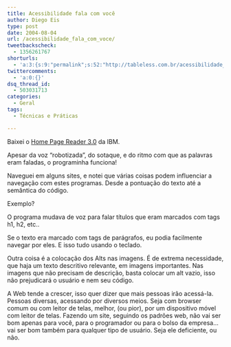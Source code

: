 ```yaml
---
title: Acessibilidade fala com você
author: Diego Eis
type: post
date: 2004-08-04
url: /acessibilidade_fala_com_voce/
tweetbackscheck:
  - 1356261767
shorturls:
  - 'a:3:{s:9:"permalink";s:52:"http://tableless.com.br/acessibilidade_fala_com_voce";s:7:"tinyurl";s:26:"http://tinyurl.com/3osgaxs";s:4:"isgd";s:19:"http://is.gd/k6Wrcf";}'
twittercomments:
  - 'a:0:{}'
dsq_thread_id:
  - 503031713
categories:
  - Geral
tags:
  - Técnicas e Práticas

---
```

Baixei o [Home Page Reader 3.0][1] da IBM.
  
Apesar da voz &#8220;robotizada&#8221;, do sotaque, e do ritmo com que as palavras eram faladas, o programinha funciona!
  
Naveguei em alguns sites, e notei que várias coisas podem influenciar a navegação com estes programas. Desde a pontuação do texto até a semântica do código.

Exemplo?
  
O programa mudava de voz para falar títulos que eram marcados com tags h1, h2, etc..
  
Se o texto era marcado com tags de parágrafos, eu podia facilmente navegar por eles. E isso tudo usando o teclado.

Outra coisa é a colocação dos Alts nas imagens. É de extrema necessidade, que haja um texto descritivo relevante, em imagens importantes. Nas imagens que não precisam de descrição, basta colocar um alt vazio, isso não prejudicará o usuário e nem seu código.

A Web tende a crescer, isso quer dizer que mais pessoas irão acessá-la. Pessoas diversas, acessando por diversos meios. Seja com browser comum ou com leitor de telas, melhor, (ou pior), por um dispositivo móvel com leitor de telas. Fazendo um site, seguindo os padrões web, não vai ser bom apenas para você, para o programador ou para o bolso da empresa&#8230; vai ser bom também para qualquer tipo de usuário. Seja ele deficiente, ou não.

 [1]: http://www-306.ibm.com/able/solution_offerings/hpr.html